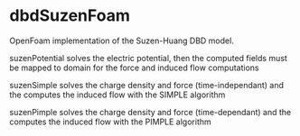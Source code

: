 # dbdSuzenFoam
OpenFoam implementation of the Suzen-Huang DBD model.

suzenPotential solves the electric potential, then the computed fields must be mapped to domain for the force and induced flow computations

suzenSimple solves the charge density and force (time-independant) and the computes the induced flow with the SIMPLE algorithm 

suzenPimple solves the charge density and force (time-dependant) and the computes the induced flow with the PIMPLE algorithm 
